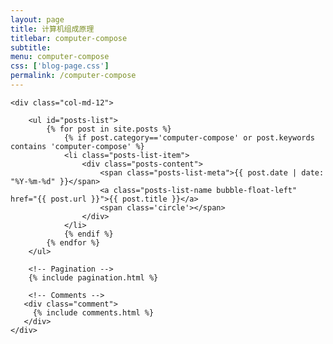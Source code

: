 ```yaml
---
layout: page
title: 计算机组成原理 
titlebar: computer-compose
subtitle:  
menu: computer-compose
css: ['blog-page.css']
permalink: /computer-compose
---
```


<div class="row">

    <div class="col-md-12">

        <ul id="posts-list">
            {% for post in site.posts %}
                {% if post.category=='computer-compose' or post.keywords contains 'computer-compose' %}
                <li class="posts-list-item">
                    <div class="posts-content">
                        <span class="posts-list-meta">{{ post.date | date: "%Y-%m-%d" }}</span>
                        <a class="posts-list-name bubble-float-left" href="{{ post.url }}">{{ post.title }}</a>
                        <span class='circle'></span>
                    </div>
                </li>
                {% endif %}
            {% endfor %}
        </ul> 

        <!-- Pagination -->
        {% include pagination.html %}

        <!-- Comments -->
       <div class="comment">
         {% include comments.html %}
       </div>
    </div>

</div>
<script>
    $(document).ready(function(){

        // Enable bootstrap tooltip
        $("body").tooltip({ selector: '[data-toggle=tooltip]' });

    });
</script>